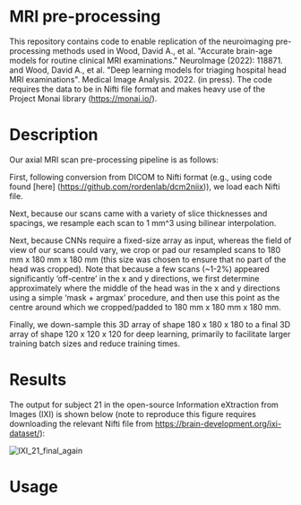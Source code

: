 # MRI pre-processing

This repository contains code to enable replication of the neuroimaging pre-processing methods used in Wood, David A., et al. "Accurate brain-age models for routine clinical MRI examinations." NeuroImage (2022): 118871. and Wood, David A., et al. "Deep learning models for triaging hospital head MRI examinations". Medical Image Analysis. 2022. (in press). The code requires the data to be in Nifti file format and makes heavy use of the Project Monai library (https://monai.io/).

# Description

Our axial MRI scan pre-processing pipeline is as follows:

First, following conversion from DICOM to Nifti format (e.g., using code found [here] (https://github.com/rordenlab/dcm2niix)), we load each Nifti file.

Next, because our scans came with a variety of slice thicknesses and spacings, we resample each scan to 1 mm^3 using bilinear interpolation.

Next, because CNNs require a fixed-size array as input, whereas the field of view of our
scans could vary, we crop or pad our resampled scans to 180 mm x 180 mm x 180
mm (this size was chosen to ensure that no part of the head was cropped). Note that because a few scans (~1-2%) appeared significantly ‘off-centre’ in the x
and y directions, we first determine approximately where the middle of the head
was in the x and y directions using a simple ‘mask + argmax’ procedure, and then use this
point as the centre around which we cropped/padded to 180 mm x 180 mm x 180 mm.

Finally, we down-sample this 3D array of shape 180 x 180 x 180 to a final 3D array of
shape 120 x 120 x 120 for deep learning, primarily to facilitate larger
training batch sizes and reduce training times.

# Results

The output for subject 21 in the open-source Information eXtraction from Images (IXI) is shown below (note to reproduce this figure requires downloading the 
relevant Nifti file from https://brain-development.org/ixi-dataset/):



![IXI_21_final_again](https://user-images.githubusercontent.com/67752614/150041586-393994fb-52df-4eca-9600-775809932a03.png)

# Usage





